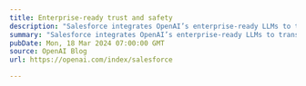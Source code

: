 ```yaml
---
title: Enterprise-ready trust and safety
description: "Salesforce integrates OpenAI’s enterprise-ready LLMs to transform customer applications."
summary: "Salesforce integrates OpenAI’s enterprise-ready LLMs to transform customer applications."
pubDate: Mon, 18 Mar 2024 07:00:00 GMT
source: OpenAI Blog
url: https://openai.com/index/salesforce

---
```


